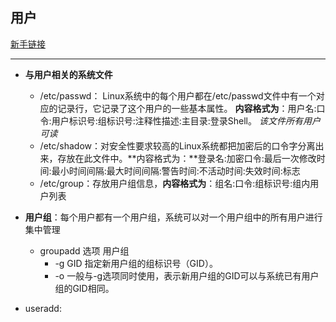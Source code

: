 ## **用户**

[新手链接](http://www.runoob.com/linux/linux-user-manage.html)

---
- **与用户相关的系统文件**
    - /etc/passwd： Linux系统中的每个用户都在/etc/passwd文件中有一个对应的记录行，它记录了这个用户的一些基本属性。
    **内容格式为**：用户名:口令:用户标识号:组标识号:注释性描述:主目录:登录Shell。 _该文件所有用户可读_
    - /etc/shadow：对安全性要求较高的Linux系统都把加密后的口令字分离出来，存放在此文件中。**内容格式为：**登录名:加密口令:最后一次修改时间:最小时间间隔:最大时间间隔:警告时间:不活动时间:失效时间:标志
    - /etc/group：存放用户组信息，**内容格式为**：组名:口令:组标识号:组内用户列表
- **用户组**：每个用户都有一个用户组，系统可以对一个用户组中的所有用户进行集中管理
    - groupadd 选项 用户组
        - -g GID 指定新用户组的组标识号（GID）。
        - -o 一般与-g选项同时使用，表示新用户组的GID可以与系统已有用户组的GID相同。

- useradd: 